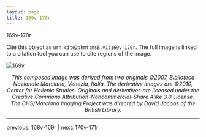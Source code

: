 ```yaml
---
layout: page
title: 169v-170r
---
```


169v-170r

Cite this object as `urn:cite2:hmt:msB.v1:169v-170r`. The full image is linked to a citation tool you can use to cite regions of the image.

[![169v](http://www.homermultitext.org/iipsrv?IIIF=/project/homer/pyramidal/deepzoom/hmt/vbbifolio/v1/vb_169v_170r.tif/full/800,/0/default.jpg)](http://www.homermultitext.org/ict2/?urn=urn:cite2:hmt:vbbifolio.v1:vb_169v_170r) 

<p style="text-align: center; font-style: italic;">This composed image was derived from two originals ©2007, Biblioteca Nazionale Marciana, Venezia, Italia. The derivative images are ©2010, Center for Hellenic Studies. Originals and derivatives are licensed under the Creative Commons Attribution-Noncommercial-Share Alike 3.0 License. The CHS/Marciana Imaging Project was directed by David Jacobs of the British Library.</p>

---

previous: [168v-169r](../168v-169r/) | next: [170v-171r](../170v-171r/)
